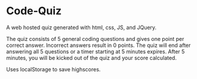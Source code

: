 # Code-Quiz

A web hosted quiz generated with html, css, JS, and JQuery.

The quiz consists of 5 general coding questions and gives one point per correct answer. Incorrect answers result in 0 points. The quiz will end after answering all 5 questions or a timer starting at 5 minutes expires. After 5 minutes, you will be kicked out of the quiz and your score calculated.

Uses localStorage to save highscores.
